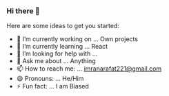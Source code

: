 ### Hi there 👋



Here are some ideas to get you started:

- 🔭 I’m currently working on ... Own projects
- 🌱 I’m currently learning ... React
- 🤔 I’m looking for help with ...
- 💬 Ask me about ... Anything
- 📫 How to reach me: ... imranarafat221@gmail.com
- 😄 Pronouns: ... He/Him
- ⚡ Fun fact: ... I am Biased



